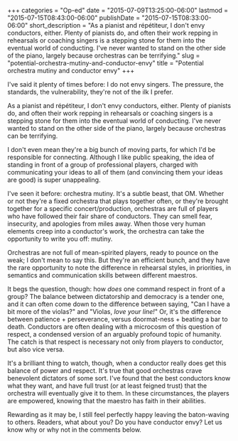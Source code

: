 +++
categories = "Op-ed"
date = "2015-07-09T13:25:00-06:00"
lastmod = "2015-07-15T08:43:00-06:00"
publishDate = "2015-07-15T08:33:00-06:00"
short_description = "As a pianist and répétiteur, I don&#039;t envy conductors, either. Plenty of pianists do, and often their work repping in rehearsals or coaching singers is a stepping stone for them into the eventual world of conducting. I&#039;ve never wanted to stand on the other side of the piano, largely because orchestras can be terrifying."
slug = "potential-orchestra-mutiny-and-conductor-envy"
title = "Potential orchestra mutiny and conductor envy"
+++

I've said it plenty of times before: I do not envy singers. The pressure, the standards, the vulnerability, they're not of the ilk I prefer.

As a pianist and répétiteur, I don't envy conductors, either. Plenty of pianists do, and often their work repping in rehearsals or coaching singers is a stepping stone for them into the eventual world of conducting. I've never wanted to stand on the other side of the piano, largely because orchestras can be terrifying.

I don't even mean they're a big bunch of moving parts, for which I'd be responsible for connecting. Although I like public speaking, the idea of standing in front of a group of professional players, charged with communicating your ideas to all of them (and convincing them your ideas are good) is super unappealing.

I've seen it before: orchestra mutiny. It's a subtle beast, that OM. Whether or not they're a fixed orchestra that plays together often, or they're brought together for a specific concert/production, orchestras are full of players who have followed their fair share of conductors. They can smell fear, insecurity, and apologies from miles away. When those very human elements creep into a conductor's work, the orchestra can take the opportunity to write you off: mutiny.

Orchestras are not full of mean-spirited players, ready to pounce on the weak; I don't mean to say this. But they're an efficient bunch, and they have the rare opportunity to note the difference in rehearsal styles, in priorities, in semantics and communication skills between different maestros. 

It begs the question, though: how *does* one command respect in front of a group? The balance between dictatorship and democracy is a tender one, and it can often come down to the difference between saying, "Can I have a bit more of the violas?" and "Violas, *love your line!*" Or, it's the difference between patience + perseverance, versus doormat-ness + beating a bar to death. Conductors are often dealing with a microcosm of this question of respect, a condensed version of an arguably profound topic of humanity. The catch is that respect is necessary not only from players to conductor, but also vice versa. 

It's a brilliant thing to watch, though, when a conductor really does get this balance of power and respect. It's true that good orchestras crave benevolent dictators of some sort. I've found that the best conductors know what they want, and have full trust (or at least feigned trust) that the orchestra will eventually give it to them. In these circumstances, the players are empowered, knowing that the maestro has faith in their abilities.

Rewarding as it may be, I still feel perfectly happy leaving the baton-waving to others. Readers, what about you? Do you have conductor envy? Let us know why or why not in the comments below.
